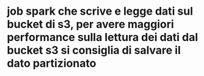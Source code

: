 #  job spark che scrive e legge dati sul bucket di s3, per avere maggiori performance sulla lettura dei dati dal bucket s3 si consiglia di salvare il dato partizionato
